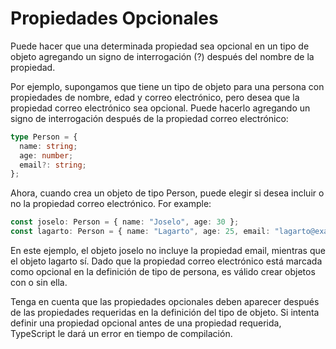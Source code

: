 # Propiedades Opcionales

Puede hacer que una determinada propiedad sea opcional en un tipo de objeto agregando un signo de interrogación (?) después del nombre de la
propiedad.

Por ejemplo, supongamos que tiene un tipo de objeto para una persona con propiedades de nombre, edad y correo electrónico, pero desea que la
propiedad correo electrónico sea opcional. Puede hacerlo agregando un signo de interrogación después de la propiedad correo electrónico:

```ts
type Person = {
  name: string;
  age: number;
  email?: string;
};
```

Ahora, cuando crea un objeto de tipo Person, puede elegir si desea incluir o no la propiedad correo electrónico.
For example:

```ts
const joselo: Person = { name: "Joselo", age: 30 };
const lagarto: Person = { name: "Lagarto", age: 25, email: "lagarto@example.com" };
```

En este ejemplo, el objeto joselo no incluye la propiedad email, mientras que el objeto lagarto sí. Dado que la propiedad correo electrónico está 
marcada como opcional en la definición de tipo de persona, es válido crear objetos con o sin ella.

Tenga en cuenta que las propiedades opcionales deben aparecer después de las propiedades requeridas en la definición del tipo de objeto. Si intenta 
definir una propiedad opcional antes de una propiedad requerida, TypeScript le dará un error en tiempo de compilación.
